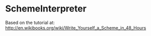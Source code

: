 SchemeInterpreter
===

Based on the tutorial at: http://en.wikibooks.org/wiki/Write_Yourself_a_Scheme_in_48_Hours
